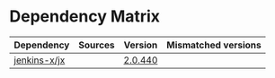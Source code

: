 # Dependency Matrix

Dependency | Sources | Version | Mismatched versions
---------- | ------- | ------- | -------------------
[jenkins-x/jx](https://github.com/jenkins-x/jx) |  | [2.0.440](https://github.com/jenkins-x/jx/releases/tag/v2.0.440) | 
